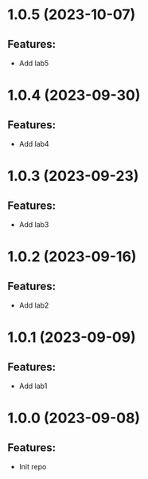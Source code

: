 # 1.0.5 (2023-10-07)
## Features: 
* Add lab5


# 1.0.4 (2023-09-30)
## Features: 
* Add lab4

# 1.0.3 (2023-09-23)
## Features: 
* Add lab3

# 1.0.2 (2023-09-16)
## Features: 
* Add lab2

# 1.0.1 (2023-09-09)
## Features: 
* Add lab1

# 1.0.0 (2023-09-08)
## Features: 
* Init repo
